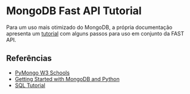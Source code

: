# MongoDB Fast API Tutorial

Para um uso mais otimizado do MongoDB, a própria documentação apresenta um [tutorial](https://www.mongodb.com/languages/python/pymongo-tutorial) com alguns passos para uso em conjunto da FAST API. 

## Referências

- [PyMongo W3 Schools](https://www.w3schools.com/python/python_mongodb_getstarted.asp)
- [Getting Started with MongoDB and Python](https://github.com/soumilshah1995/Getting-started-with-MongoDB-and-Python)
- [SQL Tutorial](https://www.w3schools.com/sql/)
